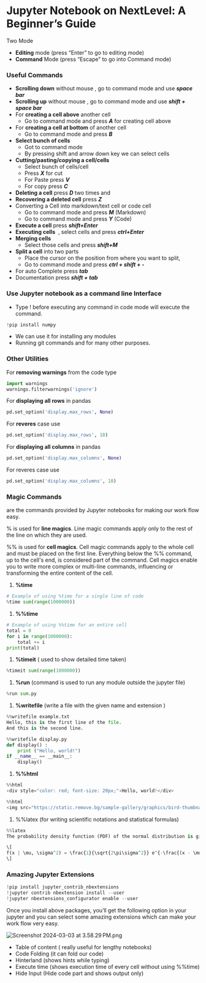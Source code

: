 # Jupyter Notebook on NextLevel: A Beginner’s Guide

Two Mode

- **Editing** mode (press “Enter” to go to editing mode)
- **Command** Mode (press “Escape” to go into Command mode)

### Useful Commands

- **Scrolling down** without mouse , go to command mode and use ***space bar***
- **Scrolling up** without mouse , go to command mode and use ***shift + space bar***
- For **creating a cell above** another cell
    - Go to command mode and press ***A*** for creating cell above
- For **creating a cell at bottom** of another cell
    - Go to command mode and press ***B***
- **Select bunch of cells**
    - Got to command mode
    - By pressing shift and arrow down key we can select cells
- **Cutting/pasting/copying a cell/cells**
    - Select bunch of cells/cell
    - Press ***X***  for cut
    - For Paste press ***V***
    - For copy press ***C***
- **Deleting a cell** press ***D*** two times and
- **Recovering a deleted cell** press ***Z***
- Converting a Cell into markdown/text cell or code cell
    - Go to command mode and press ***M*** (Markdown)
    - Go to command mode and press ***Y*** (Code)
- **Execute a cell** press ***shift+Enter***
- **Executing cells**  , select cells and press ***ctrl+Enter***
- **Merging cells**
    - Select those cells and press ***shift+M***
- **Split a cell** into two parts
    - Place the cursor on the position from where you want to split,
    - Go to command mode and press ***ctrl + shift + -***
- For auto Complete press ***tab***
- Documentation press ***shift + tab***

### Use Jupyter notebook as a command line Interface

- Type ! before executing any command in code mode will execute the command.

```python
!pip install numpy 
```

- We can use it for installing any modules
- Running git commands and for many other purposes.

### Other Utilities

For **removing warnings** from the code type

```python
import warnings
warnings.filterwarnings('ignore')
```

For **displaying all rows** in pandas

```python
pd.set_option('display.max_rows', None)
```

For **reveres** case use

```python
pd.set_option('display.max_rows', 10)
```

For **displaying all columns** in pandas

```python
pd.set_option('display.max_columns', None)
```

For reveres case use

```python
pd.set_option('display.max_columns', 10)
```

### Magic Commands

are the commands provided by Jupyter notebooks for making our work flow easy.

% is used for **line magics**. Line magic commands apply only to the rest of the line on which they are used.

%% is used for **cell magics**. Cell magic commands apply to the whole cell and must be placed on the first line. Everything below the %% command, up to the cell's end, is considered part of the command. Cell magics enable you to write more complex or multi-line commands, influencing or transforming the entire content of the cell.

1. **%time**

```python
# Example of using %time for a single line of code
%time sum(range(1000000))
```

1. **%%time**

```python
# Example of using %%time for an entire cell
total = 0
for i in range(1000000):
	total += i
print(total)
```

1. **%timeit** ( used to show detailed time taken)

```python
%timeit sum(range(1000000))
```

1. **%run** (command is used to run any module outside the jupyter file)

```python
%run sum.py
```

1. **%writefile** (write a file with the given name and extension )

```python
%%writefile example.txt
Hello, this is the first line of the file.
And this is the second line.
```

```python
%%writefile display.py
def display() :
	print ("Hello, world!")
if __name__ == __main__:
	display()
```

1. **%%html**

```python
%%html
‹div style="color: red; font-size: 20px;"›Hello, world!</div>
```

```python
%%html
<img src="https://static.remove.bg/sample-gallery/graphics/bird-thumbnail.jpg" alt="Sample Image" width="300">
```

1. %%latex (for writing scientific notations and statistical formulas)

```python
%%latex
The probability density function (PDF) of the normal distribution is given by:

\[
f(x | \mu, \sigma^2) = \frac{1}{\sqrt{2\pi\sigma^2}} e^{-\frac{(x - \mu)^2}{2\sigma^2}}
\]
```

### Amazing Jupyter Extensions

```python
!pip install jupyter_contrib_nbextensions 
!jupyter contrib nbextension install --user 
!jupyter nbextensions_configurator enable --user
```

Once you install above packages, you’ll get the following option in your jupyter and you can select some amazing extensions which can make your work flow very easy. 

![Screenshot 2024-03-03 at 3.58.29 PM.png](Jupyter%20Notebook%20on%20NextLevel%20A%20Beginner%E2%80%99s%20Guide%207b8047fd719248f0b5ee8b9da9905bfb/Screenshot_2024-03-03_at_3.58.29_PM.png)

- Table of content ( really useful for lengthy notebooks)
- Code Folding (it can fold our code)
- Hinterland (shows hints while typing)
- Execute time (shows execution time of every cell without using %%time)
- Hide Input (Hide code part and shows output only)